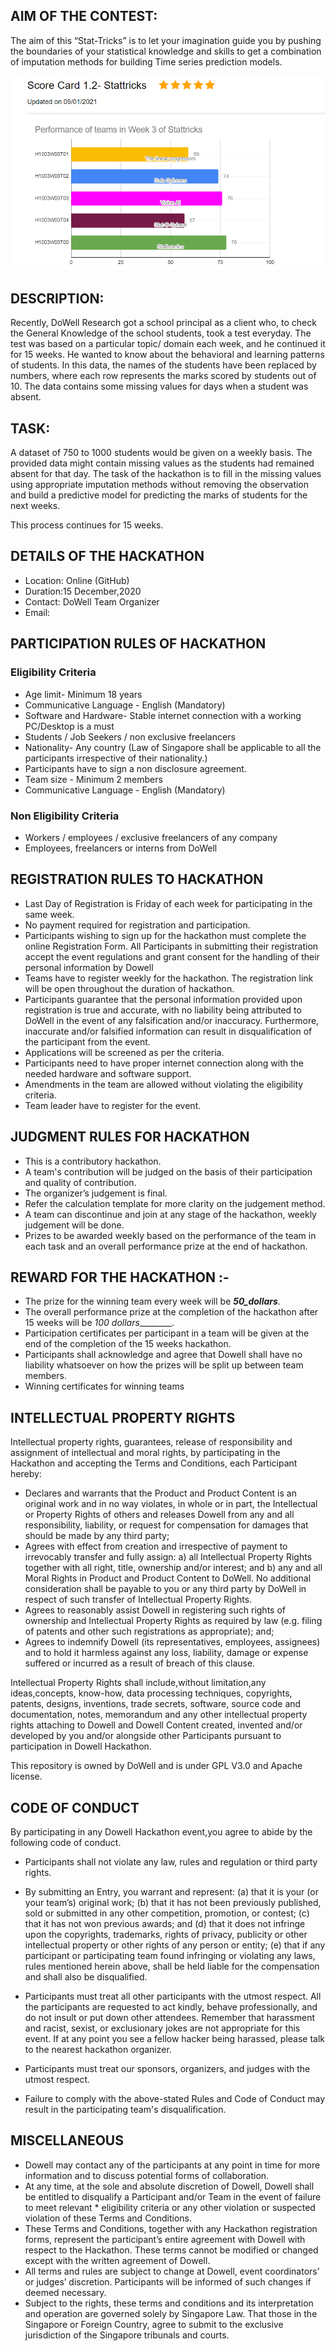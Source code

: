 
## AIM OF THE CONTEST:

The aim of this “Stat-Tricks” is to let your imagination guide you by pushing the boundaries of your statistical knowledge and skills to get a combination of imputation methods for building Time series prediction models. 

![Copy of Copy of Living lab (1)](https://github.com/DowellLivingLab/scorecard-stattricks/blob/main/sc1.png?raw=true)



## DESCRIPTION:

Recently, DoWell Research got a school principal as a client who, to check the General Knowledge of the school students, took a test everyday. The test was based on a particular topic/ domain each week, and he continued it for 15 weeks. He wanted to know about the behavioral and learning patterns of students. In this data, the names of the students have been replaced by numbers, where each row represents the marks scored by students out of 10. The data contains some missing values for days when a student was absent.


## TASK:

A dataset of 750 to 1000 students would be given on a weekly basis. The provided data might contain missing values as the students had remained absent for that day. The task of the hackathon is to fill in the missing values using appropriate imputation methods without removing the observation and build a predictive model for predicting the marks of students for the next weeks.

This process continues for 15 weeks.  


## DETAILS OF THE HACKATHON 

*   Location:  Online (GitHub)
*   Duration:15 December,2020   
*   Contact: DoWell Team Organizer
*   Email: 

## PARTICIPATION RULES OF HACKATHON 

### Eligibility Criteria

  - Age limit-  Minimum 18 years
  - Communicative Language - English (Mandatory)
  - Software and Hardware- Stable internet connection with a working PC/Desktop is a must
  - Students / Job Seekers / non exclusive freelancers
  - Nationality- Any country (Law of Singapore shall be applicable to all the participants irrespective of their nationality.)
  - Participants have to sign a non disclosure agreement.
  - Team size - Minimum 2 members
  - Communicative Language - English (Mandatory)
  
  
### Non Eligibility Criteria

  - Workers / employees / exclusive freelancers of any company
  - Employees, freelancers or interns from DoWell

## REGISTRATION RULES TO HACKATHON 

*   Last Day of Registration is Friday of each week for participating in the same week.
*   No payment required for registration and participation.
*   Participants wishing to sign up for the hackathon must complete the online Registration Form. All Participants in submitting their registration accept the event      regulations and grant consent for the handling of their personal information by Dowell
*   Teams have to register weekly for the hackathon. The registration link will be open throughout the duration of hackathon. 
*   Participants guarantee that the personal information provided upon registration is true and accurate, with no liability being attributed to DoWell in the event of any falsification and/or inaccuracy. Furthermore, inaccurate and/or falsified information can result in disqualification of the participant from the event.
*   Applications will be screened as per the criteria.
*   Participants need to have proper internet connection along with the needed hardware and software support.
*   Amendments in the team are allowed without violating the eligibility criteria.
*   Team leader have to register for the event.

## JUDGMENT RULES FOR HACKATHON

*   This is a contributory hackathon.
*   A team's contribution will be judged on the basis of their participation and quality of contribution.
*   The organizer’s judgement is final.
*   Refer the calculation template for more clarity on the judgement method.
*   A team can discontinue and join at any stage of the hackathon, weekly judgement will be done.
*   Prizes to be awarded weekly based on the performance of the team in each task and an overall performance prize at the end of hackathon.

## REWARD FOR THE HACKATHON :-

*   The prize for the winning team every week will be ___50_dollars___.
*   The overall performance prize at the completion of the hackathon after 15 weeks will be _100 dollars_________.
*   Participation certificates per participant in a team will be given at the end of the completion of the 15 weeks hackathon.
*   Participants shall acknowledge and agree that Dowell shall have no liability whatsoever on how the prizes will be split up between team members.
*   Winning certificates for winning teams

## INTELLECTUAL PROPERTY RIGHTS 

Intellectual property rights, guarantees, release of responsibility and assignment of intellectual and moral rights, by participating in the Hackathon and accepting the Terms and Conditions, each Participant hereby:

*   Declares and warrants that the Product and Product Content is an original work and in no way violates, in whole or in part, the Intellectual or Property Rights of others and releases Dowell from any and all responsibility, liability, or request for compensation for damages that should be made by any third party;
*   Agrees with effect from creation and irrespective of payment to irrevocably transfer and fully assign: a) all Intellectual Property Rights together with all right, title, ownership and/or interest; and b) any and all Moral Rights in Product and Product Content to DoWell. No additional consideration shall be payable to you or any third party by DoWell in respect of such transfer of Intellectual Property Rights.
*   Agrees to reasonably assist Dowell in registering such rights of ownership and Intellectual Property Rights as required by law (e.g. filing of patents and other such registrations as appropriate); and;
*   Agrees to indemnify Dowell (its representatives, employees, assignees) and to hold it harmless against any loss, liability, damage or expense suffered or incurred as a result of breach of this clause.


Intellectual Property Rights shall include,without limitation,any ideas,concepts, know-how, data processing techniques, copyrights, patents, designs, inventions, trade secrets, software, source code and documentation, notes, memorandum and any other intellectual property rights attaching to Dowell and Dowell Content created, invented and/or developed by you and/or alongside other Participants pursuant to participation in Dowell Hackathon.

This repository is owned by DoWell and is under GPL V3.0 and Apache license.


## CODE OF CONDUCT 


By participating in any Dowell Hackathon event,you agree to abide by the following code of conduct.

*   Participants shall not violate any law, rules and regulation or third party rights.
*   By submitting an Entry, you warrant and represent:
      (a) that it is your (or your team’s) original work; 
      (b) that it has not been previously published, sold or submitted in any other competition, promotion, or contest; 
      (c) that it has not won previous awards; and 
      (d) that it does not infringe upon the copyrights, trademarks, rights of privacy, publicity or other intellectual property or other rights of any person or entity; 
      (e) that if any participant or participating team found infringing or violating any laws, rules mentioned herein above, shall be held liable for the compensation and shall also be disqualified.

*   Participants must  treat all other participants with the utmost respect. All the participants are requested to act kindly, behave professionally, and do not insult or put down other attendees. Remember that harassment and racist, sexist, or exclusionary jokes are not appropriate for this event. If at any point you see a fellow hacker being harassed, please talk to the nearest hackathon organizer.

*   Participants must treat our sponsors, organizers, and judges with the utmost respect.
*   Failure to comply with the above-stated Rules and Code of Conduct may result in the participating team's disqualification.

## MISCELLANEOUS 

* Dowell may contact any of the participants at any point in time for more information and to discuss potential forms of collaboration.
* At any time, at the sole and absolute discretion of Dowell, Dowell shall be entitled to disqualify a Participant and/or Team in the event of failure to meet relevant * eligibility criteria or any other violation or suspected violation of these Terms and Conditions.
* These Terms and Conditions, together with any Hackathon registration forms, represent the participant’s entire agreement with Dowell with respect to the Hackathon. These terms cannot be modified or changed except with the written agreement of Dowell.
* All terms and rules are subject to change at Dowell, event coordinators’ or judges’ discretion. Participants will be informed of such changes if deemed necessary.
* Subject to the rights, these terms and conditions and its interpretation and operation are governed solely by Singapore Law. That those in the Singapore or Foreign  Country, agree to submit to the exclusive jurisdiction of the Singapore tribunals and courts.



